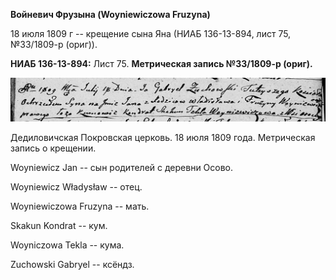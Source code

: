 **Войневич Фрузына (Woyniewiczowa Fruzyna)**

18 июля 1809 г -- крещение сына Яна (НИАБ 136-13-894, лист 75,
№33/1809-р (ориг)).

**НИАБ 136-13-894:** Лист 75. **Метрическая запись №33/1809-р (ориг).**

![](./media/646ff2b201461b0dde5d4e40eae3888861a11149.png)

Дедиловичская Покровская церковь. 18 июля 1809 года. Метрическая запись
о крещении.

Woyniewicz Jan -- сын родителей с деревни Осовo.

Woyniewicz Władysław -- отец.

Woyniewiczowa Fruzyna -- мать.

Skakun Kondrat -- кум.

Woyniczowa Tekla -- кума.

Zuchowski Gabryel -- ксёндз.
